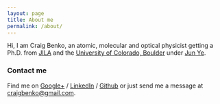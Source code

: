 ```yaml
---
layout: page
title: About me
permalink: /about/
---
```


Hi, I am Craig Benko, an atomic, molecular and optical physicist getting a Ph.D. from [JILA][jila]
and the [University of Colorado, Boulder][cu] under [Jun Ye][ye]. 

### Contact me

Find me on [Google+][google] / [LinkedIn][linkedin] / [Github][github] or just send me a message at [craigbenko@gmail.com][cb].

[cb]: mailto:craigbenko@gmail.com
[cu]: http://colorado.edu
[jila]: http://jila.colorado.edu
[ye]: http://jilawww.colorado.edu/YeLabs/
[jekyll]: http://jekyllrb.com
[github]: https://github.com/c-benko
[google]: https://plus.google.com/+craigbenko
[linkedin]: https://www.linkedin.com/in/craigbenko  
